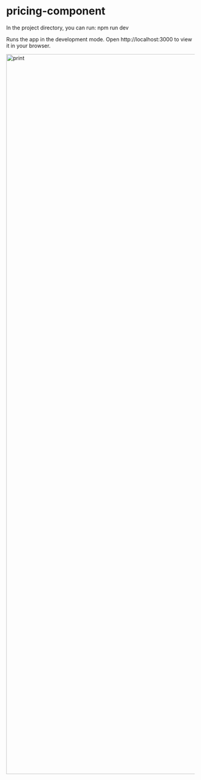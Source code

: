 # pricing-component

In the project directory, you can run:
npm run dev

Runs the app in the development mode.
Open http://localhost:3000 to view it in your browser.

<img width="1920" alt="print" src="https://github.com/Sakura-blip/pricing-component/assets/115422221/90a69ee0-2806-4931-93e1-df81396c55ca">

